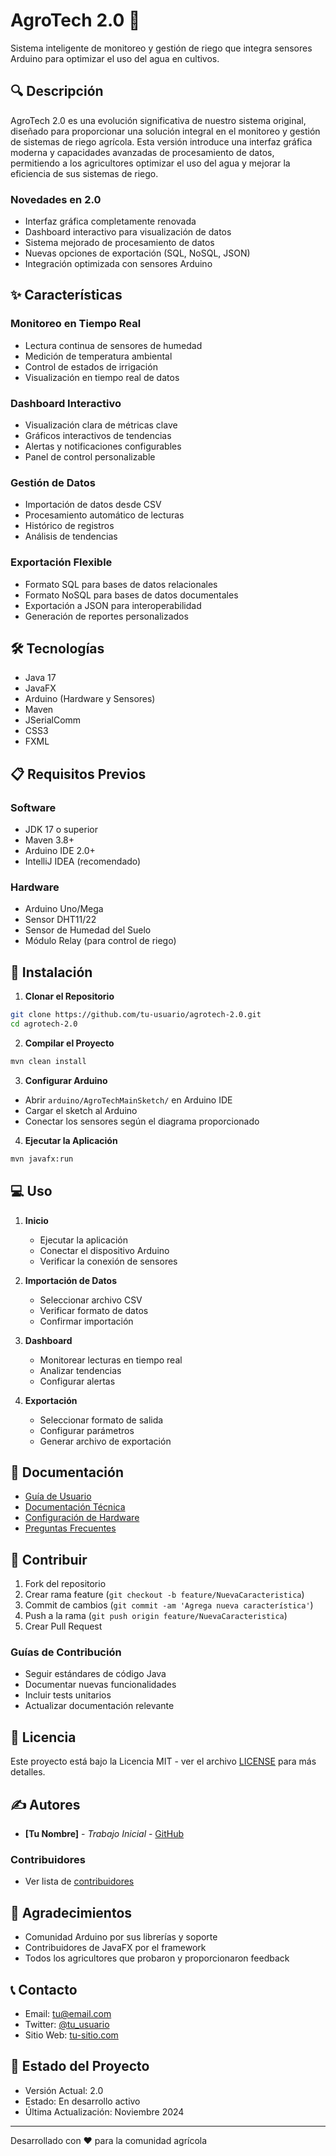 # AgroTech 2.0 🌱

Sistema inteligente de monitoreo y gestión de riego que integra sensores Arduino para optimizar el uso del agua en cultivos.

## 🔍 Descripción

AgroTech 2.0 es una evolución significativa de nuestro sistema original, diseñado para proporcionar una solución integral en el monitoreo y gestión de sistemas de riego agrícola. Esta versión introduce una interfaz gráfica moderna y capacidades avanzadas de procesamiento de datos, permitiendo a los agricultores optimizar el uso del agua y mejorar la eficiencia de sus sistemas de riego.

### Novedades en 2.0
- Interfaz gráfica completamente renovada
- Dashboard interactivo para visualización de datos
- Sistema mejorado de procesamiento de datos
- Nuevas opciones de exportación (SQL, NoSQL, JSON)
- Integración optimizada con sensores Arduino

## ✨ Características

### Monitoreo en Tiempo Real
- Lectura continua de sensores de humedad
- Medición de temperatura ambiental
- Control de estados de irrigación
- Visualización en tiempo real de datos

### Dashboard Interactivo
- Visualización clara de métricas clave
- Gráficos interactivos de tendencias
- Alertas y notificaciones configurables
- Panel de control personalizable

### Gestión de Datos
- Importación de datos desde CSV
- Procesamiento automático de lecturas
- Histórico de registros
- Análisis de tendencias

### Exportación Flexible
- Formato SQL para bases de datos relacionales
- Formato NoSQL para bases de datos documentales
- Exportación a JSON para interoperabilidad
- Generación de reportes personalizados

## 🛠️ Tecnologías

- Java 17
- JavaFX
- Arduino (Hardware y Sensores)
- Maven
- JSerialComm
- CSS3
- FXML

## 📋 Requisitos Previos

### Software
- JDK 17 o superior
- Maven 3.8+
- Arduino IDE 2.0+
- IntelliJ IDEA (recomendado)

### Hardware
- Arduino Uno/Mega
- Sensor DHT11/22
- Sensor de Humedad del Suelo
- Módulo Relay (para control de riego)

## 🚀 Instalación

1. **Clonar el Repositorio**
```bash
git clone https://github.com/tu-usuario/agrotech-2.0.git
cd agrotech-2.0
```

2. **Compilar el Proyecto**
```bash
mvn clean install
```

3. **Configurar Arduino**
- Abrir `arduino/AgroTechMainSketch/` en Arduino IDE
- Cargar el sketch al Arduino
- Conectar los sensores según el diagrama proporcionado

4. **Ejecutar la Aplicación**
```bash
mvn javafx:run
```

## 💻 Uso

1. **Inicio**
   - Ejecutar la aplicación
   - Conectar el dispositivo Arduino
   - Verificar la conexión de sensores

2. **Importación de Datos**
   - Seleccionar archivo CSV
   - Verificar formato de datos
   - Confirmar importación

3. **Dashboard**
   - Monitorear lecturas en tiempo real
   - Analizar tendencias
   - Configurar alertas

4. **Exportación**
   - Seleccionar formato de salida
   - Configurar parámetros
   - Generar archivo de exportación

## 📖 Documentación

- [Guía de Usuario](docs/user-guide/)
- [Documentación Técnica](docs/technical/)
- [Configuración de Hardware](docs/hardware/)
- [Preguntas Frecuentes](docs/FAQ.md)

## 🤝 Contribuir

1. Fork del repositorio
2. Crear rama feature (`git checkout -b feature/NuevaCaracteristica`)
3. Commit de cambios (`git commit -am 'Agrega nueva característica'`)
4. Push a la rama (`git push origin feature/NuevaCaracteristica`)
5. Crear Pull Request

### Guías de Contribución
- Seguir estándares de código Java
- Documentar nuevas funcionalidades
- Incluir tests unitarios
- Actualizar documentación relevante

## 📝 Licencia

Este proyecto está bajo la Licencia MIT - ver el archivo [LICENSE](LICENSE) para más detalles.

## ✍️ Autores

- **[Tu Nombre]** - *Trabajo Inicial* - [GitHub](https://github.com/tu-usuario)

### Contribuidores
- Ver lista de [contribuidores](https://github.com/tu-usuario/agrotech-2.0/contributors)

## 🙏 Agradecimientos

- Comunidad Arduino por sus librerías y soporte
- Contribuidores de JavaFX por el framework
- Todos los agricultores que probaron y proporcionaron feedback

## 📞 Contacto

- Email: tu@email.com
- Twitter: [@tu_usuario](https://twitter.com/tu_usuario)
- Sitio Web: [tu-sitio.com](https://tu-sitio.com)

## 🚧 Estado del Proyecto

- Versión Actual: 2.0
- Estado: En desarrollo activo
- Última Actualización: Noviembre 2024

---
Desarrollado con ❤️ para la comunidad agrícola
